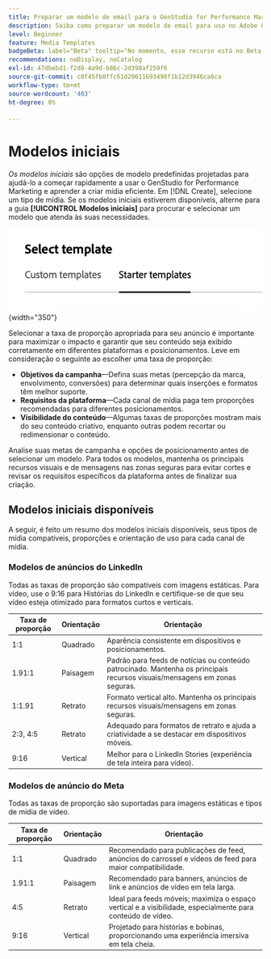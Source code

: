 ```yaml
---
title: Preparar um modelo de email para o GenStudio for Performance Marketing
description: Saiba como preparar um modelo de email para uso no Adobe GenStudio for Performance Marketing.
level: Beginner
feature: Media Templates
badgeBeta: label="Beta" tooltip="No momento, esse recurso está no Beta, portanto, algumas funcionalidades podem estar limitadas ou sujeitas a alterações."
recommendations: noDisplay, noCatalog
exl-id: 47dbebd1-f2d8-4a9d-b86c-2d398af259f6
source-git-commit: c0f45fb0ffc61d20611693498f1b12d3946ca6ca
workflow-type: tm+mt
source-wordcount: '403'
ht-degree: 0%

---
```


# Modelos iniciais

_Os modelos iniciais_ são opções de modelo predefinidas projetadas para ajudá-lo a começar rapidamente a usar o GenStudio for Performance Marketing e aprender a criar mídia eficiente. Em [!DNL Create], selecione um tipo de mídia. Se os modelos iniciais estiverem disponíveis, alterne para a guia **[!UICONTROL Modelos iniciais]** para procurar e selecionar um modelo que atenda às suas necessidades.

![Guia Modelos iniciais](/help/assets/starter-templates.png "Selecionar guias de modelo"){width="350"}

Selecionar a taxa de proporção apropriada para seu anúncio é importante para maximizar o impacto e garantir que seu conteúdo seja exibido corretamente em diferentes plataformas e posicionamentos. Leve em consideração o seguinte ao escolher uma taxa de proporção:

- **Objetivos da campanha**—Defina suas metas (percepção da marca, envolvimento, conversões) para determinar quais inserções e formatos têm melhor suporte.
- **Requisitos da plataforma**—Cada canal de mídia paga tem proporções recomendadas para diferentes posicionamentos.
- **Visibilidade do conteúdo**—Algumas taxas de proporções mostram mais do seu conteúdo criativo, enquanto outras podem recortar ou redimensionar o conteúdo.

Analise suas metas de campanha e opções de posicionamento antes de selecionar um modelo. Para todos os modelos, mantenha os principais recursos visuais e de mensagens nas zonas seguras para evitar cortes e revisar os requisitos específicos da plataforma antes de finalizar sua criação.

## Modelos iniciais disponíveis

A seguir, é feito um resumo dos modelos iniciais disponíveis, seus tipos de mídia compatíveis, proporções e orientação de uso para cada canal de mídia.

### Modelos de anúncios do LinkedIn

Todas as taxas de proporção são compatíveis com imagens estáticas. Para vídeo, use o 9:16 para Histórias do LinkedIn e certifique-se de que seu vídeo esteja otimizado para formatos curtos e verticais.

| Taxa de proporção | Orientação | Orientação |
|--------------|--------------|------------------------------------------------------------------------------------------------|
| 1:1 | Quadrado | Aparência consistente em dispositivos e posicionamentos. |
| 1.91:1 | Paisagem | Padrão para feeds de notícias ou conteúdo patrocinado. Mantenha os principais recursos visuais/mensagens em zonas seguras. |
| 1:1.91 | Retrato | Formato vertical alto. Mantenha os principais recursos visuais/mensagens em zonas seguras. |
| 2:3, 4:5 | Retrato | Adequado para formatos de retrato e ajuda a criatividade a se destacar em dispositivos móveis. |
| 9:16 | Vertical | Melhor para o LinkedIn Stories (experiência de tela inteira para vídeo). |

### Modelos de anúncio do Meta

Todas as taxas de proporção são suportadas para imagens estáticas e tipos de mídia de vídeo.

| Taxa de proporção | Orientação | Orientação |
|--------------|--------------|------------------------------------------------------------------------------------------------|
| 1:1 | Quadrado | Recomendado para publicações de feed, anúncios do carrossel e vídeos de feed para maior compatibilidade. |
| 1.91:1 | Paisagem | Recomendado para banners, anúncios de link e anúncios de vídeo em tela larga. |
| 4:5 | Retrato | Ideal para feeds móveis; maximiza o espaço vertical e a visibilidade, especialmente para conteúdo de vídeo. |
| 9:16 | Vertical | Projetado para histórias e bobinas, proporcionando uma experiência imersiva em tela cheia. |
